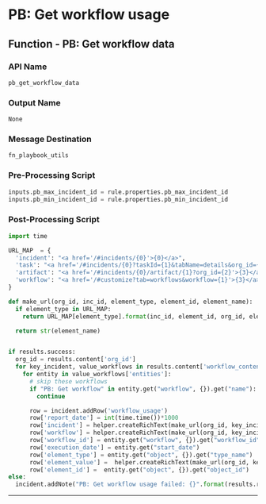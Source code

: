 <!--
    DO NOT MANUALLY EDIT THIS FILE
    THIS FILE IS AUTOMATICALLY GENERATED WITH resilient-circuits codegen
-->

# PB: Get workflow usage

## Function - PB: Get workflow data

### API Name
`pb_get_workflow_data`

### Output Name
`None`

### Message Destination
`fn_playbook_utils`

### Pre-Processing Script
```python
inputs.pb_max_incident_id = rule.properties.pb_max_incident_id
inputs.pb_min_incident_id = rule.properties.pb_min_incident_id
```

### Post-Processing Script
```python
import time

URL_MAP  = {
  'incident': "<a href='/#incidents/{0}'>{0}</a>",
  'task': "<a href='/#incidents/{0}?taskId={1}&tabName=details&org_id={2}'>{3}</a>",
  'artifact': "<a href='/#incidents/{0}/artifact/{1}?org_id={2}'>{3}</a>",
  'workflow': "<a href='/#customize?tab=workflows&workflow={1}'>{3}</a>"
}

def make_url(org_id, inc_id, element_type, element_id, element_name):
  if element_type in URL_MAP:
    return URL_MAP[element_type].format(inc_id, element_id, org_id, element_name)

  return str(element_name)


if results.success:
  org_id = results.content['org_id']
  for key_incident, value_workflows in results.content['workflow_content'].items():
    for entity in value_workflows['entities']:
      # skip these workflows
      if "PB: Get workflow" in entity.get("workflow", {}).get("name"):
        continue

      row = incident.addRow('workflow_usage')
      row['report_date'] = int(time.time())*1000
      row['incident'] = helper.createRichText(make_url(org_id, key_incident, 'incident', entity.get("object", {}).get("object_id"), entity.get("object", {}).get("object_name")))
      row['workflow'] = helper.createRichText(make_url(org_id, key_incident, 'workflow', entity.get("workflow", {}).get("workflow_id"), entity.get("workflow", {}).get("name")))
      row['workflow_id'] = entity.get("workflow", {}).get("workflow_id")
      row['execution_date'] = entity.get("start_date")
      row['element_type'] = entity.get("object", {}).get("type_name")
      row['element_value'] =  helper.createRichText(make_url(org_id, key_incident, entity.get("object", {}).get("type_name"), entity.get("object", {}).get("object_id"), entity.get("object", {}).get("object_name")))
      row['element_id'] =  entity.get("object", {}).get("object_id")
else:
  incident.addNote("PB: Get workflow usage failed: {}".format(results.reason))
```

---

